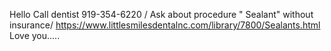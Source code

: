 Hello
Call dentist 919-354-6220 / Ask about procedure " Sealant" without insurance/
https://www.littlesmilesdentalnc.com/library/7800/Sealants.html
Love you.....